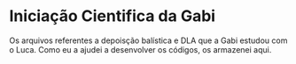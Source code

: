 # Iniciação Cientifica da Gabi
  Os arquivos referentes a depoisção balística e DLA que a Gabi estudou com o Luca. Como eu a ajudei a desenvolver os códigos, os armazenei aqui.
